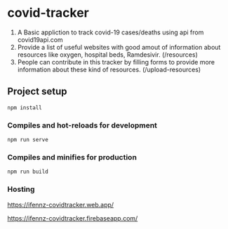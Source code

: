 # covid-tracker

1. A Basic appliction to track covid-19 cases/deaths using api from covid19api.com
2. Provide a list of useful websites with good amout of information about resources like oxygen, hospital beds, Ramdesivir. (/resources)
3. People can contribute in this tracker by filling forms to provide more information about these kind of resources. (/upload-resources)

## Project setup

```
npm install
```

### Compiles and hot-reloads for development

```
npm run serve
```

### Compiles and minifies for production

```
npm run build
```

### Hosting

https://ifennz-covidtracker.web.app/

https://ifennz-covidtracker.firebaseapp.com/
